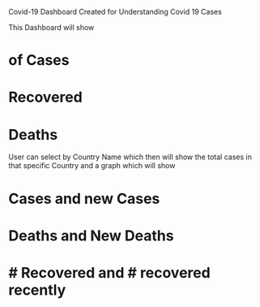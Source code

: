 Covid-19 Dashboard Created for Understanding Covid 19 Cases 

This Dashboard will show 
# of Cases
# Recovered
# Deaths

User can select by Country Name which then will show the total cases in that specific Country and a graph which will show
# Cases and new Cases
# Deaths and New Deaths
# # Recovered and # recovered recently 
